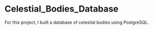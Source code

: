 # Celestial_Bodies_Database
For this project, I built a database of celestial bodies using PostgreSQL.

